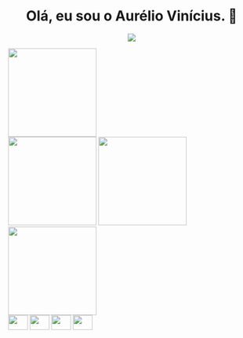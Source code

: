 <div>
  <h1 align="center">Olá, eu sou o Aurélio Vinícius. 👋</h1>
</div>

<div>
  <p align="center"><img src="https://gpvc.arturio.dev/aureliovini" /></p>
  <img height="180em" src="https://github-profile-trophy.vercel.app/?username=aureliovini"/>
</div>

<div>
  <img height="180em" src="https://github-readme-stats.vercel.app/api?username=aureliovini&show_icons=true&theme=chartreuse-dark&include_all_commits=true&count_private=true"/>
  <img height="180em" src="http://github-readme-streak-stats.herokuapp.com?user=aureliovini&theme=chartreuse-dark&hide_border=false&date_format=j%20M%5B%20Y%5D"/>
  <img height="180em" src="https://github-readme-stats.vercel.app/api/top-langs/?username=aureliovini&layout=compact&langs_count=16&theme=chartreuse-dark"/>
</div>
<div>
  <img align="center" height="30" width="40" src="https://cdn.jsdelivr.net/gh/devicons/devicon/icons/linux/linux-original.svg"/>
  <img align="center" height="30" width="40" src="https://cdn.jsdelivr.net/gh/devicons/devicon/icons/raspberrypi/raspberrypi-original.svg"/>
  <img align="center" height="30" width="40" src="https://cdn.jsdelivr.net/gh/devicons/devicon/icons/python/python-original.svg"/>
  <img align="center" height="30" width="40" src="https://cdn.jsdelivr.net/gh/devicons/devicon/icons/cplusplus/cplusplus-original.svg"/>
</div>
